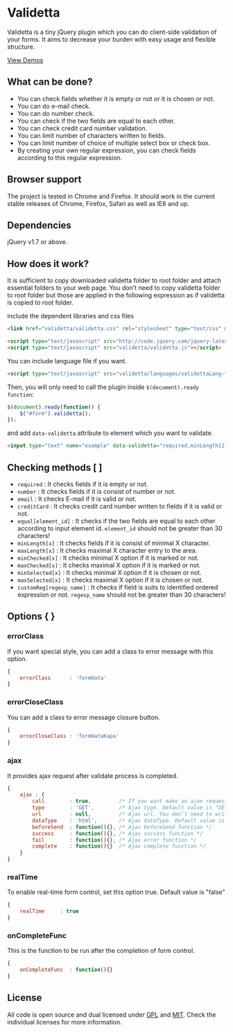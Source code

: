 # Validetta

Validetta is a tiny jQuery plugin which you can do client-side validation of your forms. It aims to decrease your burden with easy usage and flexible structure.

[View Demos](http://lab.hasanaydogdu.com/validetta/#examples)

## What can be done?

* You can check fields whether it is empty or not or it is chosen or not.
* You can do e-mail check.
* You can do number check.
* You can check if the two fields are equal to each other.
* You can check credit card number validation.
* You can limit number of characters written to fields.
* You can limit number of choice of multiple select box or check box.
* By creating your own regular expression, you can check fields according to this regular expression.

## Browser support

The project is tested in Chrome and Firefox. It should work in the current stable releases of Chrome, Firefox, Safari as well as IE8 and up.

## Dependencies

jQuery  v1.7 or above.

## How does it work?

It is sufficient to copy downloaded validetta folder to root folder and attach essential folders to your web page. You don’t need to copy validetta folder to root folder but those are applied in the following expression as if validetta is copied to root folder.

include the dependent libraries and css files

```html
<link href="validetta/validetta.css" rel="stylesheet" type="text/css" media="screen" >

<script type="text/javascript" src="http://code.jquery.com/jquery-latest.min.js"></script>
<script type="text/javascript" src="validetta/validetta.js"></script>
```

You can include language file if you want.

```html
<script type="text/javascript" src="validetta/languages/validettaLang-tr.js"></script>
```

Then, you will only need to call the plugin inside `$(document).ready function`:

```javascript
$(document).ready(function() {
    $("#form").validetta();
});
```

and add `data-validetta` attribute to element which you want to validate.

```html
<input type="text" name="example" data-validetta="required,minLength[2],maxLength[3]" />
```

## Checking methods [ ]
- `required` : It checks fields if it is empty or not.
- `number` : It checks fields if it is consist of number or not.
- `email` : It checks E-mail if it is valid or not.
- `creditCard` : It checks credit card number written to fields if it is valid or not.
- `equal[element_id]` : It checks if the two fields are equal to each other according to input element id. `element_id` should not be greater than 30 characters!
- `minLength[x]` : It checks fields if it is consist of minimal X character.
- `maxLength[x]` : It checks maximal X character entry to the area.
- `minChecked[x]` : It checks minimal X option if it is marked or not.
- `maxChecked[x]` : It checks maximal X option if it is marked or not.
- `minSelected[x]` : It checks minimal X option if it is chosen or not.
- `maxSelected[x]` : It checks maximal X option if it is chosen or not.
- `customReg[regexp_name]` : It checks if field is suits to identified ordered expression or not. `regexp_name` should not be greater than 30 characters!

## Options { }

### errorClass

If you want special style, you can add a class to error message with this option.

```javascript
{
    errorClass      : 'formHata'
}
```

### errorCloseClass

You can add a class to error message closure button.

```javascript
{
    errorCloseClass : 'formHataKapa'
}
```

### ajax

It provides ajax request after validate process is completed.

```javascript
{
    ajax : {
        call        : true,         /* If you want make an ajax request set it true */
        type        : 'GET',        /* Ajax type. Default value is "GET" */
        url         : null,         /* Ajax url. You don’t need to write again here, if you wrote address which your form will be posted.  Plugin gets url information from action attribute. */
        dataType    : 'html',       /* Ajax dataType. Default value is "html" */
        beforeSend  : function(){}, /* Ajax beforeSend function */
        success     : function(){}, /* Ajax success function */
        fail        : function(){}, /* Ajax error function */
        complete    : function(){}  /* Ajax complete function */
    }
}
```

### realTime

To enable real-time form control, set this option true. Default value is "false"

```javascript
{
    realTime     : true
}
```

### onCompleteFunc

This is the function to be run after the completion of form control.

```javascript
{
    onCompleteFunc  : function(){}
}
```

## License
All code is open source and dual licensed under [GPL](http://www.gnu.org/licenses/gpl.txt) and [MIT](http://www.opensource.org/licenses/mit-license.php). Check the individual licenses for more information.